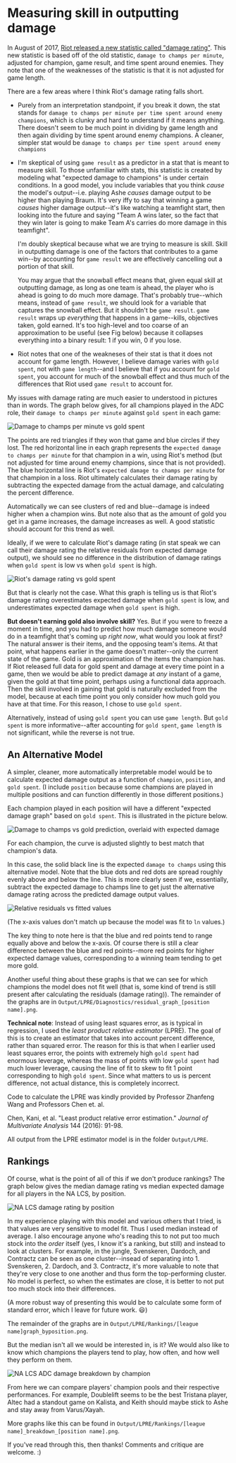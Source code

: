 # Measuring skill in outputting damage

In August of 2017, [Riot released a new statistic called "damage rating"](http://www.lolesports.com/en_US/articles/introducing-damage-rating-better-metric-track-damage). This new statistic is based off of the old statistic, `damage to champs per minute`, adjusted for champion, game result, and time spent around enemies. They note that one of the weaknesses of the statistic is that it is not adjusted for game length. 

There are a few areas where I think Riot's damage rating falls short. 

- Purely from an interpretation standpoint, if you break it down, the stat stands for `damage to champs per minute per time spent around enemy champions`, which is clunky and hard to understand if it means anything. There doesn't seem to be much point in dividing by game length and then again dividing by time spent around enemy champions. A cleaner, simpler stat would be `damage to champs per time spent around enemy champions`

- I'm skeptical of using `game result` as a predictor in a stat that is meant to measure skill. To those unfamiliar with stats, this statistic is created by modeling what "expected damage to champions" is under certain conditions. In a good model, you include variables that you think *cause* the model's output--i.e. playing Ashe *causes* damage output to be higher than playing Braum. It's very iffy to say that winning a game *causes* higher damage output--it's like watching a teamfight start, then looking into the future and saying "Team A wins later, so the fact that they win later is going to make Team A's carries do more damage in this teamfight". 

  I'm doubly skeptical because what we are trying to measure is skill. Skill in outputting damage is one of the factors that contributes to a game win--by accounting for `game result` we are effectively cancelling out a portion of that skill. 

  You may argue that the snowball effect means that, given equal skill at outputting damage, as long as one team is ahead, the player who is ahead is going to do much more damage. That's probably true--which means, instead of `game result`, we should look for a variable that captures the snowball effect. But it shouldn't be `game result`. `game result` wraps up *everything* that happens in a game--kills, objectives taken, gold earned. It's too high-level and too coarse of an approximation to be useful (see Fig below) because it collapses everything into a binary result: 1 if you win, 0 if you lose. 

- Riot notes that one of the weakneses of their stat is that it does not account for game length. However, I believe damage varies with `gold spent`, not with `game length`--and I believe that if you account for `gold spent`, you account for much of the snowball effect and thus much of the differences that Riot used `game result` to account for. 

My issues with damage rating are much easier to understood in pictures than in words. The graph below gives, for all champions played in the ADC role, their `damage to champs per minute` against `gold spent` in each game:

![Damage to champs per minute vs gold spent](Output/13/Diagnostics/gold_prediction_graph_ADC.png)

The points are red triangles if they won that game and blue circles if they lost. The red horizontal line in each graph represents the `expected damage to champs per minute` for that champion in a win, using Riot's method (but not adjusted for time around enemy champions, since that is not provided). The blue horizontal line is Riot's `expected damage to champs per minute` for that champion in a loss. Riot ultimately calculates their damage rating by subtracting the expected damage from the actual damage, and calculating the percent difference.

Automatically we can see clusters of red and blue--damage is indeed higher when a champion wins. But note also that as the amount of gold you get in a game increases, the damage increases as well. A good statistic should account for this trend as well.

Ideally, if we were to calculate Riot's damage rating (in stat speak we can call their damage rating the relative residuals from expected damage output), we should see no difference in the distribution of damage ratings when `gold spent` is low vs when `gold spent` is high. 

![Riot's damage rating vs gold spent](Output/13/Diagnostics/residual_vs_gold_graph_ADC.png)

But that is clearly not the case. What this graph is telling us is that Riot's damage rating overestimates expected damage when `gold spent` is low, and underestimates expected damage when `gold spent` is high. 

**But doesn't earning gold also involve skill?** Yes. But if you were to freeze a moment in time, and you had to predict how much damage someone would do in a teamfight that's coming up *right now*, what would you look at first? The natural answer is their items, and the opposing team's items. At that point, what happens earlier in the game doesn't matter--only the current state of the game. Gold is an approximation of the items the champion has. If Riot released full data for gold spent and damage at every time point in a game, then we would be able to predict damage at *any* instant of a game, given the gold at that time point, perhaps using a functional data approach. Then the skill involved in gaining that gold is naturally excluded from the model, because at each time point you only consider how much gold you have at that time. For this reason, I chose to use `gold spent`.

Alternatively, instead of using `gold spent` you can use `game length`. But `gold spent` is more informative--after accounting for `gold spent`, `game length` is not significant, while the reverse is not true.

## An Alternative Model

A simpler, cleaner, more automatically interpretable model would be to calculate expected damage output as a function of `champion`, `position`, and `gold spent`. (I include `position` because some champions are played in multiple positions and can function differently in those different positions.) 

Each champion played in each position will have a different "expected damage graph" based on `gold spent`. This is illustrated in the picture below.

![Damage to champs vs gold prediction, overlaid with expected damage](Output/LPRE/Diagnostics/gold_prediction_graph_ADC.png)

For each champion, the curve is adjusted slightly to best match that champion's data. 

In this case, the solid black line is the expected `damage to champs` using this alternative model. Note that the blue dots and red dots are spread roughly evenly above and below the line. This is more clearly seen if we, essentially, subtract the expected damage to champs line to get just the alternative damage rating across the predicted damage output values.

![Relative residuals vs fitted values](Output/LPRE/Diagnostics/residual_graph_ADC.png)

(The x-axis values don't match up because the model was fit to `ln` values.)

The key thing to note here is that the blue and red points tend to range equally above and below the x-axis. Of course there is still a clear difference between the blue and red points--more red points for higher expected damage values, corresponding to a winning team tending to get more gold. 

Another useful thing about these graphs is that we can see for which champions the model does not fit well (that is, some kind of trend is still present after calculating the residuals (damage rating)). The remainder of the graphs are in `Output/LPRE/Diagnostics/residual_graph_[position name].png`. 

**Technical note**: Instead of using least squares error, as is typical in regression, I used the *least product relative estimator* (LPRE). The goal of this is to create an estimator that takes into account percent difference, rather than squared error. The reason for this is that when I earlier used least squares error, the points with extremely high `gold spent` had enormous leverage, whereas the mass of points with low `gold spent` had much lower leverage, causing the line of fit to skew to fit 1 point corresponding to high `gold spent`. Since what matters to us is percent difference, not actual distance, this is completely incorrect. 

Code to calculate the LPRE was kindly provided by Professor Zhanfeng Wang and Professors Chen et. al.

Chen, Kani, et al. "Least product relative error estimation." *Journal of Multivariate Analysis* 144 (2016): 91-98.

All output from the LPRE estimator model is in the folder `Output/LPRE`.

## Rankings

Of course, what is the point of all of this if we don't produce rankings? The graph below gives the median damage rating vs median expected damage for all players in the NA LCS, by position.

![NA LCS damage rating by position](Output/LPRE/Rankings/NALCSgraph_byposition.png)

In my experience playing with this model and various others that I tried, is that values are very sensitive to model fit. Thus I used median instead of average. I also encourage anyone who's reading this to not put too much stock into the *order* itself (yes, I know it's a ranking, but still) and instead to look at clusters. For example, in the jungle, Svenskeren, Dardoch, and Contractz can be seen as one cluster--insead of separating into 1. Svenskeren, 2. Dardoch, and 3. Contractz, it's more valuable to note that they're very close to one another and thus form the top-performing cluster. No model is perfect, so when the estimates are close, it is better to not put too much stock into their differences.

(A more robust way of presenting this would be to calculate some form of standard error, which I leave for future work. :smiley:)

The remainder of the graphs are in `Output/LPRE/Rankings/[league name]graph_byposition.png`. 

But the median isn't all we would be interested in, is it? We would also like to know which champions the players tend to play, how often, and how well they perform on them.

![NA LCS ADC damage breakdown by champion](Output/LPRE/Rankings/NALCS_breakdown_ADC.png)

From here we can compare players' champion pools and their respective performances. For example, Doublelift seems to be the best Tristana player, Altec had a standout game on Kalista, and Keith should maybe stick to Ashe and stay away from Varus/Xayah.

More graphs like this can be found in `Output/LPRE/Rankings/[league name]_breakdown_[position name].png`. 

If you've read through this, then thanks! Comments and critique are welcome. :)


